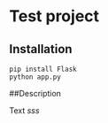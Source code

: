 # Test project

## Installation

```
pip install Flask
python app.py
```

##Description

Text *sss*
